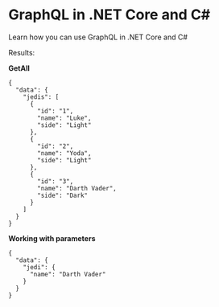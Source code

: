 # GraphQL in .NET Core and C#

Learn how you can use GraphQL in .NET Core and C#

Results:

**GetAll**

```
{
  "data": {
    "jedis": [
      {
        "id": "1",
        "name": "Luke",
        "side": "Light"
      },
      {
        "id": "2",
        "name": "Yoda",
        "side": "Light"
      },
      {
        "id": "3",
        "name": "Darth Vader",
        "side": "Dark"
      }
    ]
  }
}
```

**Working with parameters**

```
{
  "data": {
    "jedi": {
      "name": "Darth Vader"
    }
  }
}
```